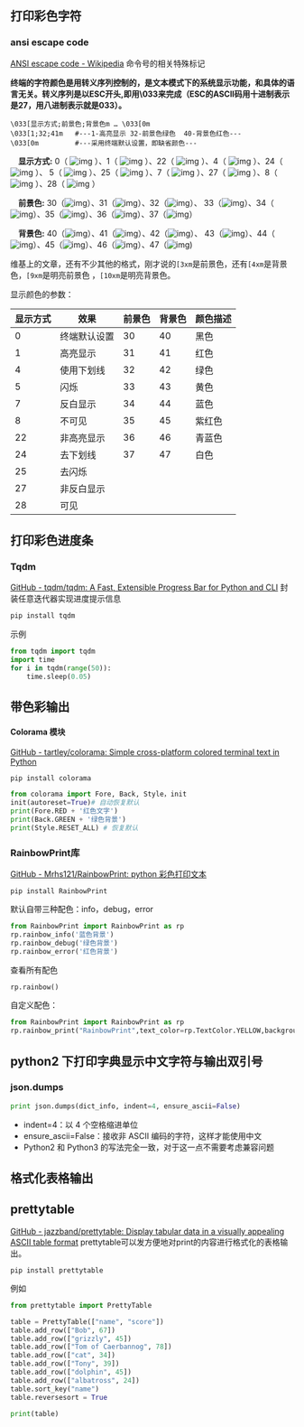 ## 打印彩色字符

### ansi escape code
[ANSI escape code - Wikipedia](https://en.wikipedia.org/wiki/ANSI_escape_code)
命令号的相关特殊标记

**终端的字符颜色是用转义序列控制的，是文本模式下的系统显示功能，和具体的语言无关。转义序列是以ESC开头,即用\033来完成（ESC的ASCII码用十进制表示是27，用八进制表示就是033）。**

```shell
\033[显示方式;前景色;背景色m … \033[0m
\033[1;32;41m   #---1-高亮显示 32-前景色绿色  40-背景色红色---
\033[0m         #---采用终端默认设置，即缺省颜色---  
```

　**显示方式:** 0（ ![img](https://images2018.cnblogs.com/blog/1403294/201805/1403294-20180524205228995-1783426040.png) ）、1（ ![img](https://images2018.cnblogs.com/blog/1403294/201805/1403294-20180524204901315-1737153519.png) ）、22（ ![img](https://images2018.cnblogs.com/blog/1403294/201805/1403294-20180524205533082-472471078.png) ）、4（ ![img](https://images2018.cnblogs.com/blog/1403294/201805/1403294-20180524205734086-25179700.png) ）、24（ ![img](https://images2018.cnblogs.com/blog/1403294/201805/1403294-20180524210321360-1835825985.png) ）、 5（ ![img](https://images2018.cnblogs.com/blog/1403294/201805/1403294-20180524215403425-1353542774.gif) ）、25（ ![img](https://images2018.cnblogs.com/blog/1403294/201805/1403294-20180524215543877-545960683.png) ）、7（ ![img](https://images2018.cnblogs.com/blog/1403294/201805/1403294-20180524215724219-1812029269.png) ）、27（ ![img](https://images2018.cnblogs.com/blog/1403294/201805/1403294-20180524215833518-310342033.png) ）、8（ ![img](https://images2018.cnblogs.com/blog/1403294/201805/1403294-20180524220108176-960934333.png) ）、28（ ![img](https://images2018.cnblogs.com/blog/1403294/201805/1403294-20180524220319130-1125427803.png) ）

　**前景色:** 30（![img](https://images2018.cnblogs.com/blog/1403294/201805/1403294-20180524220108176-960934333.png)）、31（![img](https://images2018.cnblogs.com/blog/1403294/201805/1403294-20180524220617438-718846625.png)）、32（![img](https://images2018.cnblogs.com/blog/1403294/201805/1403294-20180524221118964-745180909.png)）、 33（![img](https://images2018.cnblogs.com/blog/1403294/201805/1403294-20180524221225964-79380054.png)）、34（![img](https://images2018.cnblogs.com/blog/1403294/201805/1403294-20180524221502205-1061520227.png)）、35（![img](https://images2018.cnblogs.com/blog/1403294/201805/1403294-20180524221603853-1872914998.png)）、36（![img](https://images2018.cnblogs.com/blog/1403294/201805/1403294-20180524221743320-689408492.png)）、37（![img](https://images2018.cnblogs.com/blog/1403294/201805/1403294-20180524221833995-1746129637.png)）

　**背景色:** 40（![img](https://images2018.cnblogs.com/blog/1403294/201805/1403294-20180524221949216-1392264335.png)）、41（![img](https://images2018.cnblogs.com/blog/1403294/201805/1403294-20180524222107200-1138282050.png)）、42（![img](https://images2018.cnblogs.com/blog/1403294/201805/1403294-20180524222300428-26297773.png)）、 43（![img](https://images2018.cnblogs.com/blog/1403294/201805/1403294-20180524222652048-1819820759.png)）、44（![img](https://images2018.cnblogs.com/blog/1403294/201805/1403294-20180524222737617-13476734.png)）、45（![img](https://images2018.cnblogs.com/blog/1403294/201805/1403294-20180524223240283-1558353065.png)）、46（![img](https://images2018.cnblogs.com/blog/1403294/201805/1403294-20180524223107377-1379012153.png)）、47（![img](https://images2018.cnblogs.com/blog/1403294/201805/1403294-20180524223006519-278022716.png))

维基上的文章，还有不少其他的格式，刚才说的`[3xm`是前景色，还有`[4xm`是背景色，`[9xm`是明亮前景色 ，`[10xm`是明亮背景色。

 显示颜色的参数：

| 显示方式 | 效果         | 前景色 | 背景色 | 颜色描述 |
| -------- | ------------ | ------ | ------ | -------- |
| 0        | 终端默认设置 | 30     | 40     | 黑色     |
| 1        | 高亮显示     | 31     | 41     | 红色     |
| 4        | 使用下划线   | 32     | 42     | 绿色     |
| 5        | 闪烁         | 33     | 43     | 黄色     |
| 7        | 反白显示     | 34     | 44     | 蓝色     |
| 8        | 不可见       | 35     | 45     | 紫红色   |
| 22       | 非高亮显示   | 36     | 46     | 青蓝色   |
| 24       | 去下划线     | 37     | 47     | 白色     |
| 25       | 去闪烁       |        |        |          |
| 27       | 非反白显示   |        |        |          |
| 28       | 可见         |        |        |          |

## 打印彩色进度条

### Tqdm
[GitHub - tqdm/tqdm: A Fast, Extensible Progress Bar for Python and CLI](https://github.com/tqdm/tqdm)
封装任意迭代器实现进度提示信息

```python
pip install tqdm
```

示例

```python
from tqdm import tqdm
import time
for i in tqdm(range(50)):
	time.sleep(0.05)
```

## 带色彩输出

#### Colorama 模块
[GitHub - tartley/colorama: Simple cross-platform colored terminal text in Python](https://github.com/tartley/colorama)
```shell
pip install colorama
```



```python
from colorama import Fore, Back, Style，init
init(autoreset=True)# 自动恢复默认
print(Fore.RED + '红色文字')
print(Back.GREEN + '绿色背景')
print(Style.RESET_ALL) # 恢复默认
```

### RainbowPrint库

[GitHub - Mrhs121/RainbowPrint: python 彩色打印文本](https://github.com/Mrhs121/RainbowPrint)

```shell
pip install RainbowPrint
```

默认自带三种配色：info，debug，error

```python
from RainbowPrint import RainbowPrint as rp
rp.rainbow_info('蓝色背景')
rp.rainbow_debug('绿色背景')
rp.rainbow_error('红色背景')
```
查看所有配色

```python
rp.rainbow()
```

自定义配色：

```python
from RainbowPrint import RainbowPrint as rp
rp.rainbow_print("RainbowPrint",text_color=rp.TextColor.YELLOW,background=rp.BackgroundColor.BLUE)
```

## python2 下打印字典显示中文字符与输出双引号

### json.dumps

```python
print json.dumps(dict_info, indent=4, ensure_ascii=False)
```

- indent=4：以 4 个空格缩进单位
- ensure_ascii=False：接收非 ASCII 编码的字符，这样才能使用中文
- Python2 和 Python3 的写法完全一致，对于这一点不需要考虑兼容问题

## 格式化表格输出

## prettytable
[GitHub - jazzband/prettytable: Display tabular data in a visually appealing ASCII table format](https://github.com/jazzband/prettytable)
prettytable可以发方便地对print的内容进行格式化的表格输出。

```shell
pip install prettytable
```



例如

```python
from prettytable import PrettyTable

table = PrettyTable(["name", "score"])
table.add_row(["Bob", 67])
table.add_row(["grizzly", 45])
table.add_row(["Tom of Caerbannog", 78])
table.add_row(["cat", 34])
table.add_row(["Tony", 39])
table.add_row(["dolphin", 45])
table.add_row(["albatross", 24])
table.sort_key("name")
table.reversesort = True

print(table)
```

